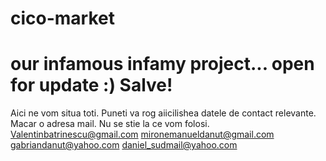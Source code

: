 # cico-market
our infamous infamy project... open for update :)
Salve!
===========
Aici ne vom situa toti.
Puneti va rog aiicilishea datele de contact relevante. Macar o adresa mail. Nu se stie la ce vom folosi.
Valentinbatrinescu@gmail.com
mironemanueldanut@gmail.com
gabriandanut@yahoo.com
daniel_sudmail@yahoo.com
